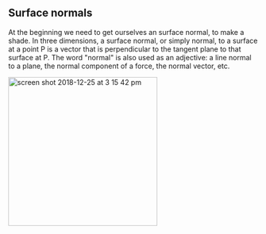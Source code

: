 Surface normals
--------
 At the beginning we need to get ourselves an surface normal, to make a shade. In three dimensions, a surface normal, or simply normal, to a surface at a point P is a vector that is perpendicular to the tangent plane to that surface at P. The word "normal" is also used as an adjective: a line normal to a plane, the normal component of a force, the normal vector, etc.
 
 
<img width="300" alt="screen shot 2018-12-25 at 3 15 42 pm" src="https://upload.wikimedia.org/wikipedia/commons/1/10/Reflection_angles.svg">
